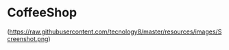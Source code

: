 # CoffeeShop

(https://raw.githubusercontent.com/tecnology8/master/resources/images/Screenshot.png)
